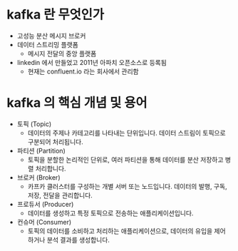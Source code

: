 # kafka 란 무엇인가

- 고성능 분산 메시지 브로커
- 데이터 스트리밍 플랫폼
  - 메시지 전달의 중앙 플랫폼
- linkedin 에서 만들었고 2011년 아파치 오픈소스로 등록됨
  - 현재는 confluent.io 라는 회사에서 관리함

# kafka 의 핵심 개념 및 용어

- 토픽 (Topic)
  - 데이터의 주제나 카테고리를 나타내는 단위입니다. 데이터 스트림이 토픽으로 구분되어 처리됩니다.
- 파티션 (Partition)
  - 토픽을 분할한 논리적인 단위로, 여러 파티션을 통해 데이터를 분산 저장하고 병렬 처리합니다.
- 브로커 (Broker)
  - 카프카 클러스터를 구성하는 개별 서버 또는 노드입니다. 데이터의 발행, 구독, 저장, 전달을 관리합니다.
- 프로듀서 (Producer)
  - 데이터를 생성하고 특정 토픽으로 전송하는 애플리케이션입니다.
- 컨슈머 (Consumer)
  - 토픽의 데이터를 소비하고 처리하는 애플리케이션으로, 데이터의 유입을 제어하거나 분석 결과를 생성합니다.
